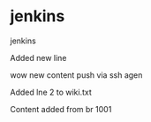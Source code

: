 jenkins
=======

jenkins

Added new line

wow new content push via ssh agen


Added lne 2 to wiki.txt

Content added from br 1001
